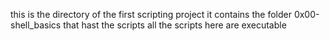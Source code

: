 this is the directory of the first scripting project
it contains the folder 0x00-shell\_basics that hast the scripts 
all the scripts here are executable


